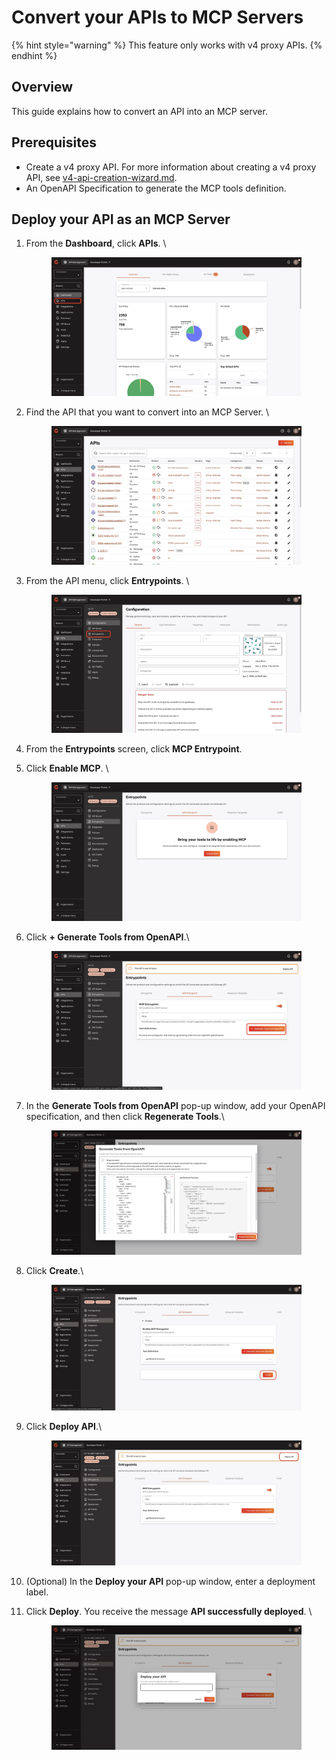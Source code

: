# Convert your APIs to MCP Servers

{% hint style="warning" %}
This feature only works with v4 proxy APIs.
{% endhint %}

## Overview

This guide explains how to convert an API into an MCP server.

## Prerequisites

* Create a v4 proxy API. For more information about creating a v4 proxy API, see [v4-api-creation-wizard.md](../create-and-configure-apis/create-apis/v4-api-creation-wizard.md "mention").
* An OpenAPI Specification to generate the MCP tools definition.&#x20;

## Deploy your API as an MCP Server

1.  From the **Dashboard**, click **APIs**.  \


    <figure><img src="../.gitbook/assets/3AFC7359-4334-44DE-A2AA-3732BE173718_1_201_a (1).jpeg" alt=""><figcaption></figcaption></figure>
2.  Find the API that you want to convert into an MCP Server. \


    <figure><img src="../.gitbook/assets/EFADEF2D-0D48-41A3-9668-C4C2A6F806DA_1_201_a.jpeg" alt=""><figcaption></figcaption></figure>
3.  From the API menu, click **Entrypoints**. \


    <figure><img src="../.gitbook/assets/35CF5451-4B63-46D3-B173-BEBBB47EAC95_1_201_a.jpeg" alt=""><figcaption></figcaption></figure>
4. From the **Entrypoints** screen, click **MCP Entrypoint**.
5.  Click **Enable MCP**. \


    <figure><img src="../.gitbook/assets/98908DA2-8C19-43DB-B89F-7C6E5E020F22_1_201_a.jpeg" alt=""><figcaption></figcaption></figure>
6.  Click **+ Generate Tools from OpenAPI**.\


    <figure><img src="../.gitbook/assets/2AA002A5-4D84-419D-8340-7600F9A9C5CD_1_201_a.jpeg" alt=""><figcaption></figcaption></figure>
7.  In the **Generate Tools from OpenAPI** pop-up window, add your OpenAPI specification, and then click **Regenerate Tools**.\


    <figure><img src="../.gitbook/assets/FF3E9B42-CABD-400C-9C01-45D59D1239ED_1_201_a.jpeg" alt=""><figcaption></figcaption></figure>
8.  Click **Create**.\


    <figure><img src="../.gitbook/assets/624D7AEF-49B6-433E-9340-501DD3D348ED_1_201_a.jpeg" alt=""><figcaption></figcaption></figure>
9.  Click **Deploy API**.\


    <figure><img src="../.gitbook/assets/D4C34EEE-4E78-45A8-A220-94AFF9B6FC15_1_201_a.jpeg" alt=""><figcaption></figcaption></figure>
10. (Optional) In the **Deploy your API** pop-up window, enter a deployment label.
11. Click **Deploy**. You receive the message **API successfully deployed**. \


    <figure><img src="../.gitbook/assets/B3BAF69E-C256-402C-B4F2-C45D15B9CDC9_1_201_a.jpeg" alt=""><figcaption></figcaption></figure>
